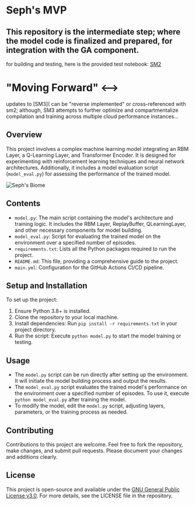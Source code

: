 # Seph's MVP
## This repository is the intermediate step; where the model code is finalized and prepared, for integration with the GA component.

for building and testing, here is the provided test notebook: [SM2](https://github.com/LoQiseaking69/SM2)

# **"Moving Forward"** <-->
updates to [SM3]( can be "reverse implemented" or cross-referenced with sm2; although, SM3 attempts to further optimize and compartmentalize compilation and training across multiple cloud performance instances...

## Overview
This project involves a complex machine learning model integrating an RBM Layer, a Q-Learning Layer, and Transformer Encoder. It is designed for experimenting with reinforcement learning techniques and neural network architectures. Additionally, it includes a model evaluation script (`model_eval.py`) for assessing the performance of the trained model.

![Seph's Biome](https://github.com/LoQiseaking69/SephsBIOME/blob/master/Docs/Misc/IMG_7130.png)

## Contents
- `model.py`: The main script containing the model's architecture and training logic. It includes the RBM Layer, ReplayBuffer, QLearningLayer, and other necessary components for model building.
- `model_eval.py`: Script for evaluating the trained model on the environment over a specified number of episodes.
- `requirements.txt`: Lists all the Python packages required to run the project.
- `README.md`: This file, providing a comprehensive guide to the project.
- `main.yml`: Configuration for the GitHub Actions CI/CD pipeline.

## Setup and Installation
To set up the project:
1. Ensure Python 3.8+ is installed.
2. Clone the repository to your local machine.
3. Install dependencies: Run `pip install -r requirements.txt` in your project directory.
4. Run the script: Execute `python model.py` to start the model training or testing.

## Usage
- The `model.py` script can be run directly after setting up the environment. It will initiate the model building process and output the results.
- The `model_eval.py` script evaluates the trained model's performance on the environment over a specified number of episodes. To use it, execute `python model_eval.py` after training the model.
- To modify the model, edit the `model.py` script, adjusting layers, parameters, or the training process as needed.

## Contributing
Contributions to this project are welcome. Feel free to fork the repository, make changes, and submit pull requests. Please document your changes and additions clearly.

## License
This project is open-source and available under the [GNU General Public License v3.0](https://www.gnu.org/licenses/gpl-3.0.html). For more details, see the LICENSE file in the repository.
